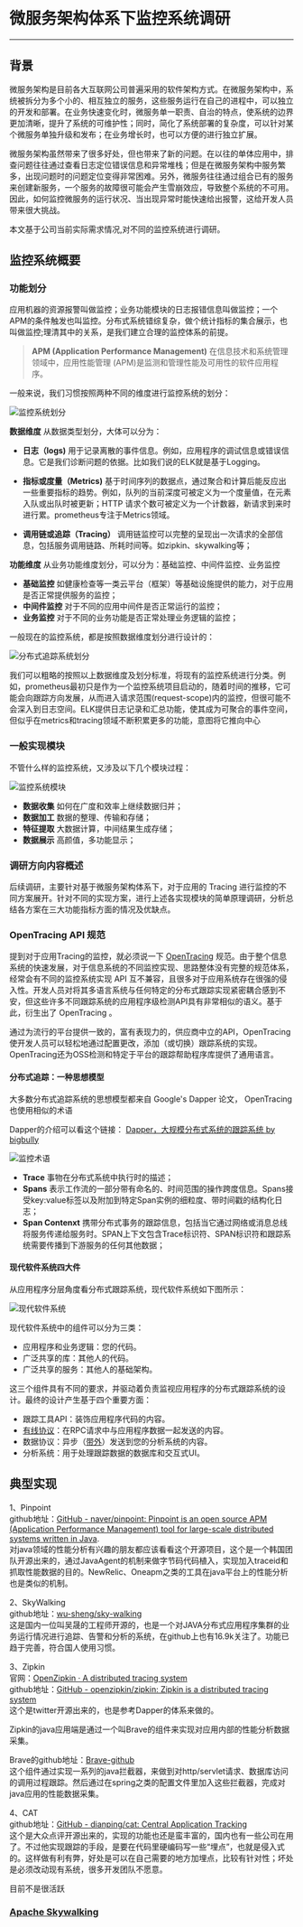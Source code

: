 # 微服务架构体系下监控系统调研

---

## 背景

微服务架构是目前各大互联网公司普遍采用的软件架构方式。在微服务架构中，系统被拆分为多个小的、相互独立的服务，这些服务运行在自己的进程中，可以独立的开发和部署。在业务快速变化时，微服务单一职责、自治的特点，使系统的边界更加清晰，提升了系统的可维护性；同时，简化了系统部署的复杂度，可以针对某个微服务单独升级和发布；在业务增长时，也可以方便的进行独立扩展。

微服务架构虽然带来了很多好处，但也带来了新的问题。在以往的单体应用中，排查问题往往通过查看日志定位错误信息和异常堆栈；但是在微服务架构中服务繁多，出现问题时的问题定位变得非常困难。另外，微服务往往通过组合已有的服务来创建新服务，一个服务的故障很可能会产生雪崩效应，导致整个系统的不可用。因此，如何监控微服务的运行状况、当出现异常时能快速给出报警，这给开发人员带来很大挑战。

本文基于公司当前实际需求情况,对不同的监控系统进行调研。

## 监控系统概要

### 功能划分

应用机器的资源报警叫做监控；业务功能模块的日志报错信息叫做监控；一个APM的条件触发也叫监控。分布式系统错综复杂，做个统计指标的集合展示，也叫做监控;理清其中的关系，是我们建立合理的监控体系的前提。  

> __APM (Application Performance Management)__ 在信息技术和系统管理领域中，应用性能管理 (APM)是监测和管理性能及可用性的软件应用程序。

一般来说，我们习惯按照两种不同的维度进行监控系统的划分：

![监控系统划分](监控系统划分.png)

__数据维度__ 从数据类型划分，大体可以分为：

* __日志（logs)__  用于记录离散的事件信息。例如，应用程序的调试信息或错误信息。它是我们诊断问题的依据。比如我们说的ELK就是基于Logging。  

* __指标或度量（Metrics)__  基于时间序列的数据点，通过聚合和计算后能反应出一些重要指标的趋势。例如，队列的当前深度可被定义为一个度量值，在元素入队或出队时被更新；HTTP 请求个数可被定义为一个计数器，新请求到来时进行累。prometheus专注于Metrics领域。

* __调用链或追踪（Tracing）__ 调用链监控可以完整的呈现出一次请求的全部信息，包括服务调用链路、所耗时间等。如zipkin、skywalking等；

__功能维度__ 从业务功能维度划分，可以分为：基础监控、中间件监控、业务监控

* __基础监控__ 如健康检查等一类云平台（框架）等基础设施提供的能力，对于应用是否正常提供服务的监控；
* __中间件监控__ 对于不同的应用中间件是否正常运行的监控；
* __业务监控__ 对于不同的业务功能是否正常处理业务逻辑的监控；

一般现在的监控系统，都是按照数据维度划分进行设计的：

![分布式追踪系统划分](分布式追踪系统划分.png)

我们可以粗略的按照以上数据维度及划分标准，将现有的监控系统进行分类。例如，prometheus最初只是作为一个监控系统项目启动的，随着时间的推移，它可能会向跟踪方向发展，从而进入请求范围(request-scope)内的监控，但很可能不会深入到日志空间。ELK提供日志记录和汇总功能，使其成为可聚合的事件空间，但似乎在metrics和tracing领域不断积累更多的功能，意图将它推向中心

### 一般实现模块

不管什么样的监控系统，又涉及以下几个模块过程：

![监控系统模块](监控系统模块.png)

* __数据收集__ 如何在广度和效率上继续数据归并；
* __数据加工__ 数据的整理、传输和存储；
* __特征提取__ 大数据计算，中间结果生成存储；
* __数据展示__ 高颜值，多功能显示；

### 调研方向内容概述

后续调研，主要针对基于微服务架构体系下，对于应用的 Tracing 进行监控的不同方案展开。针对不同的实现方案，进行上述各实现模块的简单原理调研，分析总结各方案在三大功能指标方面的情况及优缺点。

### OpenTracing API 规范

提到对于应用Tracing的监控，就必须说一下 [OpenTracing](https://opentracing.io/) 规范。由于整个信息系统的快速发展，对于信息系统的不同监控实现、思路整体没有完整的规范体系，经常会有不同的监控系统实现 API 互不兼容，且很多对于应用系统存在很强的侵入性。开发人员对将其多语言系统与任何特定的分布式跟踪实现紧密耦合感到不安，但这些许多不同跟踪系统的应用程序级检测API具有非常相似的语义。基于此，衍生出了 OpenTracing 。

通过为流行的平台提供一致的，富有表现力的，供应商中立的API，OpenTracing使开发人员可以轻松地通过配置更改，添加（或切换）跟踪系统的实现。OpenTracing还为OSS检测和特定于平台的跟踪帮助程序库提供了通用语言。

#### 分布式追踪：一种思想模型

大多数分布式追踪系统的思想模型都来自 Google's Dapper 论文， OpenTracing 也使用相似的术语

Dapper的介绍可以看这个链接：
[Dapper，大规模分布式系统的跟踪系统 by bigbully](http://bigbully.github.io/Dapper-translation/)

![监控术语](监控术语.png)

* __Trace__ 事物在分布式系统中执行时的描述；
* __Spans__ 表示工作流的一部分带有命名的、时间范围的操作跨度信息。Spans接受key:value标签以及附加到特定Span实例的细粒度、带时间戳的结构化日志；
* __Span Contenxt__ 携带分布式事务的跟踪信息，包括当它通过网络或消息总线将服务传递给服务时。SPAN上下文包含Trace标识符、SPAN标识符和跟踪系统需要传播到下游服务的任何其他数据；

#### 现代软件系统四大件

从应用程序分层角度看分布式跟踪系统，现代软件系统如下图所示：

![现代软件系统](现代软件系统.png)

现代软件系统中的组件可以分为三类：

* 应用程序和业务逻辑：您的代码。
* 广泛共享的库：其他人的代码。
* 广泛共享的服务：其他人的基础架构。

这三个组件具有不同的要求，并驱动着负责监视应用程序的分布式跟踪系统的设计。最终的设计产生基于四个重要方面：

* 跟踪工具API：装饰应用程序代码的内容。
* [有线协议](https://en.wikipedia.org/wiki/Wire_protocol)：在RPC请求中与应用程序数据一起发送的内容。
* 数据协议：异步（[带外](https://baike.baidu.com/item/out-of-band/15801641?fr=aladdin)）发送到您的分析系统的内容。
* 分析系统：用于处理跟踪数据的数据库和交互式UI。

## 典型实现

1、Pinpoint  
github地址：[GitHub - naver/pinpoint: Pinpoint is an open source APM (Application Performance Management) tool for large-scale distributed systems written in Java](https://github.com/naver/pinpoint).  
对java领域的性能分析有兴趣的朋友都应该看看这个开源项目，这个是一个韩国团队开源出来的，通过JavaAgent的机制来做字节码代码植入，实现加入traceid和抓取性能数据的目的。NewRelic、Oneapm之类的工具在java平台上的性能分析也是类似的机制。  

2、SkyWalking  
github地址：[wu-sheng/sky-walking](https://github.com/wu-sheng/sky-walking)  
这是国内一位叫吴晟的工程师开源的，也是一个对JAVA分布式应用程序集群的业务运行情况进行追踪、告警和分析的系统，在github上也有16.9k关注了。功能已趋于完善，符合国人使用习惯。

3、Zipkin  
官网：[OpenZipkin · A distributed tracing system](https://link.zhihu.com/?target=http%3A//zipkin.io/)  
github地址：[GitHub - openzipkin/zipkin: Zipkin is a distributed tracing system](https://github.com/openzipkin/zipkin)  
这个是twitter开源出来的，也是参考Dapper的体系来做的。

Zipkin的java应用端是通过一个叫Brave的组件来实现对应用内部的性能分析数据采集。

Brave的github地址：[Brave-github](https://github.com/openzipkin/brave)  
这个组件通过实现一系列的java拦截器，来做到对http/servlet请求、数据库访问的调用过程跟踪。然后通过在spring之类的配置文件里加入这些拦截器，完成对java应用的性能数据采集。

4、CAT  
github地址：[GitHub - dianping/cat: Central Application Tracking](https://github.com/dianping/cat)  
这个是大众点评开源出来的，实现的功能也还是蛮丰富的，国内也有一些公司在用了。不过他实现跟踪的手段，是要在代码里硬编码写一些“埋点”，也就是侵入式的。这样做有利有弊，好处是可以在自己需要的地方加埋点，比较有针对性；坏处是必须改动现有系统，很多开发团队不愿意。

目前不是很活跃

### [Apache Skywalking](https://skywalking.apache.org/)
